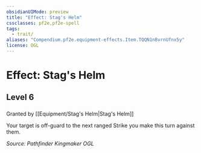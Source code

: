 ```yaml
---
obsidianUIMode: preview
title: "Effect: Stag's Helm"
cssclasses: pf2e,pf2e-spell
tags:
  - trait/
aliases: "Compendium.pf2e.equipment-effects.Item.TQQN1nBvrnUfnx5y"
license: OGL
---
```

# Effect: Stag's Helm
## Level 6
### 






Granted by [[Equipment/Stag's Helm|Stag's Helm]]

Your target is off-guard to the next ranged Strike you make this turn against them.

*Source: Pathfinder Kingmaker*
*OGL*